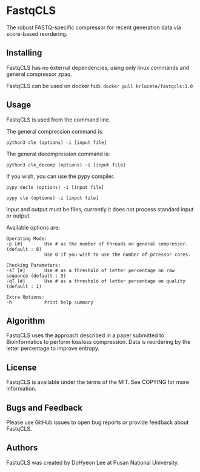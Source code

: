 # FastqCLS

The robust FASTQ-specific compressor for recent generation data via score-based reordering.

## Installing

FastqCLS has no external dependencies, using only linux commands and general compressor zpaq.

FastqCLS can be used on docker hub. 
```docker pull krlucete/fastqcls:1.0```

## Usage

FastqCLS is used from the command line. 

The general compression command is:

```python3 cle (options) -i [input file] ```


The general decompression command is:

```python3 cle_decomp (options) -i [input file] ```

If you wish, you can use the pypy compiler.

```pypy decle (options) -i [input file] ```

```pypy cle (options) -i [input file] ```


Input and output must be files, currently it does not process standard input or output.

Available options are:

```
Operating Mode:
-p [#]        Use # as the number of threads on general compressor. (default : 8)
              Use 0 if you wish to use the number of prcessor cores.

Checking Parameters:
-sT [#]       Use # as a threshold of letter percentage on raw sequence (default : 5)
-qT [#]       Use # as a threshold of letter percentage on quality (default : 1)

Extra Options:
-h            Print help summary
```

## Algorithm

FastqCLS uses the approach described in a paper submitted to Bioinformatics to perform lossless compression. 
Data is reordering by the letter percentage to improve entropy. 

## License

FastqCLS is available under the terms of the MIT. See COPYING for more information.

## Bugs and Feedback

Please use GitHub issues to open bug reports or provide feedback about FastqCLS.

## Authors

FastqCLS was created by DoHyeon Lee at Pusan National University.

